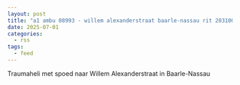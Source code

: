 ```yaml
---
layout: post
title: "a1 ambu 08993 - willem alexanderstraat baarle-nassau rit 203100 regio 20"
date: 2025-07-01
categories: 
  - rss
tags: 
  - feed
---
```


Traumaheli met spoed naar Willem Alexanderstraat in Baarle-Nassau
